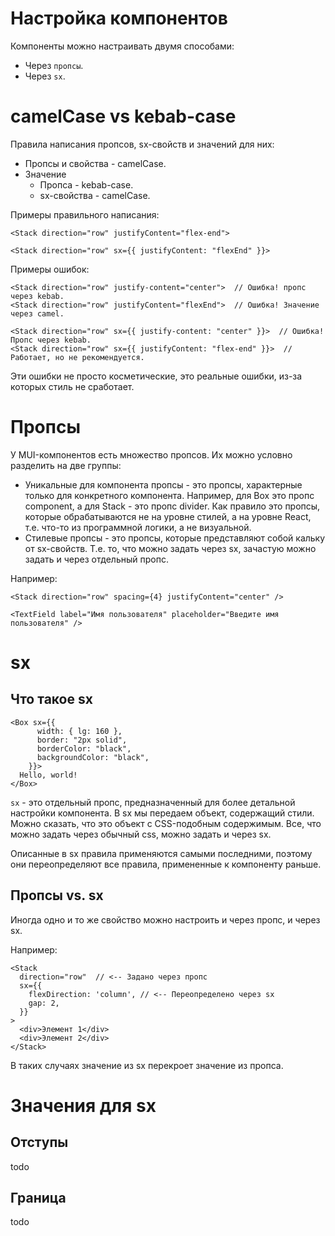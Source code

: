 # Настройка компонентов

Компоненты можно настраивать двумя способами:

* Через `пропсы`.
* Через `sx`.

# camelCase vs kebab-case

Правила написания пропсов, sx-свойств и значений для них:

* Пропсы и свойства - camelCase.
* Значение
  * Пропса - kebab-case.
  * sx-свойства - camelCase.

Примеры правильного написания:

```react
<Stack direction="row" justifyContent="flex-end">
```

```react
<Stack direction="row" sx={{ justifyContent: "flexEnd" }}>
```

Примеры ошибок:

```react
<Stack direction="row" justify-content="center">  // Ошибка! пропс через kebab.
<Stack direction="row" justifyContent="flexEnd">  // Ошибка! Значение через camel.
```

```react
<Stack direction="row" sx={{ justify-content: "center" }}>  // Ошибка! Пропс через kebab.
<Stack direction="row" sx={{ justifyContent: "flex-end" }}>  // Работает, но не рекомендуется.
```

Эти ошибки не просто косметические, это реальные ошибки, из-за которых стиль не сработает.

# Пропсы

У MUI-компонентов есть множество пропсов. Их можно условно разделить на две группы:

* Уникальные для компонента пропсы - это пропсы, характерные только для конкретного компонента. Например, для Box это пропс component, а для Stack - это пропс divider. Как правило это пропсы, которые обрабатываются не на уровне стилей, а на уровне React, т.е. что-то из программной логики, а не визуальной.
* Стилевые пропсы - это пропсы, которые представляют собой кальку от sx-свойств. Т.е. то, что можно задать через sx, зачастую можно задать и через отдельный пропс.

Например:

```react
<Stack direction="row" spacing={4} justifyContent="center" />
```

```react
<TextField label="Имя пользователя" placeholder="Введите имя пользователя" />
```

# sx

## Что такое sx

```react
<Box sx={{
      width: { lg: 160 },
      border: "2px solid",
      borderColor: "black",
      backgroundColor: "black",
    }}>
  Hello, world!
</Box>
```

`sx` - это отдельный пропс, предназначенный для более детальной настройки компонента. В sx мы передаем объект, содержащий стили. Можно сказать, что это объект с CSS-подобным содержимым. Все, что можно задать через обычный css, можно задать и через sx.

Описанные в sx правила применяются самыми последними, поэтому они переопределяют все правила, примененные к компоненту раньше.

## Пропсы vs. sx

Иногда одно и то же свойство можно настроить и через пропс, и через sx.

Например:

```react
<Stack 
  direction="row"  // <-- Задано через пропс
  sx={{ 
    flexDirection: 'column', // <-- Переопределено через sx
    gap: 2,
  }}
>
  <div>Элемент 1</div>
  <div>Элемент 2</div>
</Stack>
```

В таких случаях значение из sx перекроет значение из пропса.

# Значения для sx

## Отступы

todo

## Граница

todo
